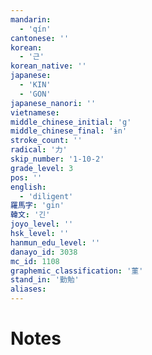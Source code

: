 ```yaml
---
mandarin:
  - 'qín'
cantonese: ''
korean:
  - '근'
korean_native: ''
japanese:
  - 'KIN'
  - 'GON'
japanese_nanori: ''
vietnamese:
middle_chinese_initial: 'g'
middle_chinese_final: 'ɨn'
stroke_count: ''
radical: '力'
skip_number: '1-10-2'
grade_level: 3
pos: ''
english:
  - 'diligent'
羅馬字: 'gin'
韓文: '긴'
joyo_level: ''
hsk_level: ''
hanmun_edu_level: ''
danayo_id: 3038
mc_id: 1108
graphemic_classification: '菫'
stand_in: '勤勉'
aliases:
---
```


# Notes
